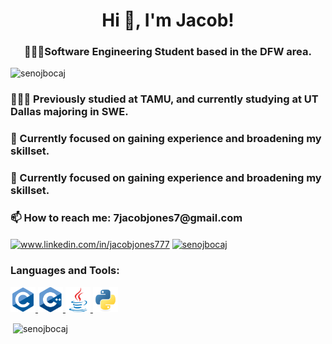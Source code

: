 <h1 align="center">Hi 👋, I'm Jacob!</h1>
<h3 align="center">👩🏻‍💻Software Engineering Student based in the DFW area.</h3>

<p align="left"> <img src="https://komarev.com/ghpvc/?username=senojbocaj&label=Profile%20views&color=0e75b6&style=flat" alt="senojbocaj" /> </p>
<h3 align="left">👩🏻‍🎓 Previously studied at TAMU, and currently studying at UT Dallas majoring in SWE.</h3>
<h3 align="left">💭 Currently focused on gaining experience and broadening my skillset.</h3>
<h3 align="left">💭 Currently focused on gaining experience and broadening my skillset.</h3>
<h3 align="left">📫 How to reach me: 7jacobjones7@gmail.com </h3>

<p align="left">
<a href="https://linkedin.com/in/www.linkedin.com/in/jacobjones777" target="blank"><img align="center" src="https://raw.githubusercontent.com/rahuldkjain/github-profile-readme-generator/master/src/images/icons/Social/linked-in-alt.svg" alt="www.linkedin.com/in/jacobjones777" height="30" width="40" /></a>
<a href="https://www.leetcode.com/senojbocaj" target="blank"><img align="center" src="https://raw.githubusercontent.com/rahuldkjain/github-profile-readme-generator/master/src/images/icons/Social/leet-code.svg" alt="senojbocaj" height="30" width="40" /></a>
</p>

<h3 align="left">Languages and Tools:</h3>
<p align="left"> <a href="https://www.cprogramming.com/" target="_blank" rel="noreferrer"> <img src="https://raw.githubusercontent.com/devicons/devicon/master/icons/c/c-original.svg" alt="c" width="40" height="40"/> </a> <a href="https://www.w3schools.com/cpp/" target="_blank" rel="noreferrer"> <img src="https://raw.githubusercontent.com/devicons/devicon/master/icons/cplusplus/cplusplus-original.svg" alt="cplusplus" width="40" height="40"/> </a> <a href="https://www.java.com" target="_blank" rel="noreferrer"> <img src="https://raw.githubusercontent.com/devicons/devicon/master/icons/java/java-original.svg" alt="java" width="40" height="40"/> </a> <a href="https://www.python.org" target="_blank" rel="noreferrer"> <img src="https://raw.githubusercontent.com/devicons/devicon/master/icons/python/python-original.svg" alt="python" width="40" height="40"/> </a> </p>

<p>&nbsp;<img align="center" src="https://github-readme-stats.vercel.app/api?username=senojbocaj&show_icons=true&locale=en" alt="senojbocaj" /></p>
